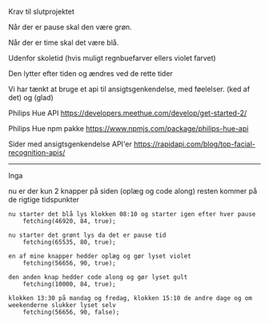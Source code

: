 Krav til slutprojektet

Når der er pause skal den være grøn.

Når der er time skal det være blå.

Udenfor skoletid (hvis muligt regnbuefarver ellers violet farvet)

Den lytter efter tiden og ændres ved de rette tider

Vi har tænkt at bruge et api til ansigtsgenkendelse, med føelelser. (ked af det) og (glad)

Philips Hue API
    https://developers.meethue.com/develop/get-started-2/

Philips Hue npm pakke
    https://www.npmjs.com/package/philips-hue-api

Sider med ansigtsgenkendelse API'er
    https://rapidapi.com/blog/top-facial-recognition-apis/

---------------------------------------------------------------------------------------------
Inga

nu er der kun 2 knapper på siden (oplæg og code along)
    resten kommer på de rigtige tidspunkter

    nu starter det blå lys klokken 08:10 og starter igen efter hver pause
        fetching(46920, 84, true);

    nu starter det grønt lys da det er pause tid
        fetching(65535, 80, true);

    en af mine knapper hedder oplæg og gør lyset violet
        fetching(56656, 90, true);

    den anden knap hedder code along og gør lyset gult
        fetching(10000, 84, true);

    klokken 13:30 på mandag og fredag, klokken 15:10 de andre dage og om weekenderne slukker lyset selv
        fetching(56656, 90, false);
